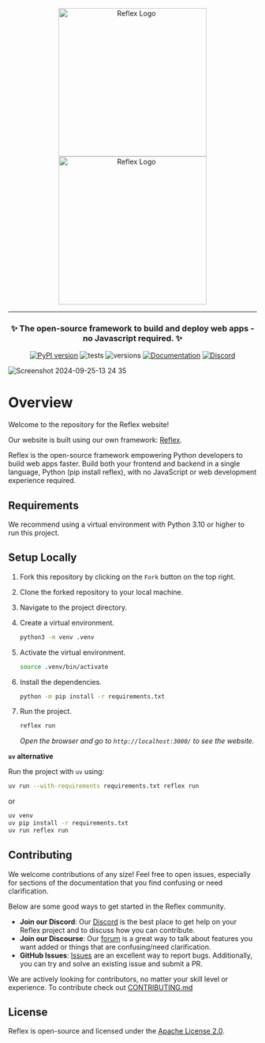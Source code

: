 <div align="center">
<img src="https://raw.githubusercontent.com/reflex-dev/reflex/main/docs/images/reflex_dark.svg#gh-light-mode-only" alt="Reflex Logo" width="300px">
<img src="https://raw.githubusercontent.com/reflex-dev/reflex/main/docs/images/reflex_light.svg#gh-dark-mode-only" alt="Reflex Logo" width="300px">

<hr>

### **✨ The open-source framework to build and deploy web apps - no Javascript required. ✨**
[![PyPI version](https://badge.fury.io/py/reflex.svg)](https://badge.fury.io/py/reflex)
![tests](https://github.com/pynecone-io/pynecone/actions/workflows/integration.yml/badge.svg)
![versions](https://img.shields.io/pypi/pyversions/reflex.svg)
[![Documentation](https://img.shields.io/badge/Documentation%20-Introduction%20-%20%23007ec6)](https://reflex.dev/docs/getting-started/introduction/)
[![Discord](https://img.shields.io/discord/1029853095527727165?color=%237289da&label=Discord)](https://discord.gg/T5WSbC2YtQ)
</div>

![Screenshot 2024-09-25-13 24 35](https://github.com/user-attachments/assets/4e18e223-6757-4345-bdce-f655dc264996)

# Overview

Welcome to the repository for the Reflex website!

Our website is built using our own framework: [Reflex](https://reflex.dev/).

Reflex is the open-source framework empowering Python developers to build web apps faster.
Build both your frontend and backend in a single language, Python (pip install reflex), with no JavaScript or web development experience required.

## Requirements

We recommend using a virtual environment with Python 3.10 or higher to run this project.

## Setup Locally

1. Fork this repository by clicking on the `Fork` button on the top right.
2. Clone the forked repository to your local machine.
3. Navigate to the project directory.
4. Create a virtual environment.

    ```bash
    python3 -m venv .venv
    ```

5. Activate the virtual environment.

    ```bash
    source .venv/bin/activate
    ```

6. Install the dependencies.

    ```bash
    python -m pip install -r requirements.txt
    ```

7. Run the project.

    ```bash
    reflex run
    ```

    *Open the browser and go to `http://localhost:3000/` to see the website.*

**`uv` alternative**

Run the project with `uv` using:

```bash
uv run --with-requirements requirements.txt reflex run
```

or

```bash
uv venv
uv pip install -r requirements.txt
uv run reflex run
```


## Contributing

We welcome contributions of any size!
Feel free to open issues, especially for sections of the documentation that you find confusing or need clarification.

Below are some good ways to get started in the Reflex community.

 - **Join our Discord**: Our [Discord](https://discord.gg/T5WSbC2YtQ) is the best place to get help on your Reflex project and to discuss how you can contribute.
 - **Join our Discourse**: Our [forum](https://forum.reflex.dev/) is a great way to talk about features you want added or things that are confusing/need clarification.
 - **GitHub Issues**: [Issues](https://github.com/reflex-dev/reflex/issues) are an excellent way to report bugs. Additionally, you can try and solve an existing issue and submit a PR.

We are actively looking for contributors, no matter your skill level or experience. To contribute check out [CONTRIBUTING.md](https://github.com/reflex-dev/reflex/blob/main/CONTRIBUTING.md)

## License

Reflex is open-source and licensed under the [Apache License 2.0](LICENSE).

